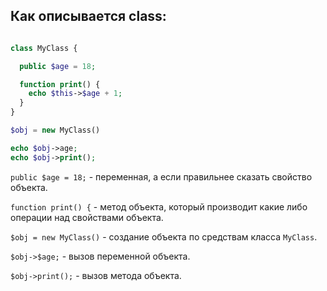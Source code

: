 ## Как описывается class:

```php

class MyClass {

  public $age = 18;

  function print() {
    echo $this->$age + 1;
  }
}

$obj = new MyClass()

echo $obj->age;
echo $obj->print();


```

`public $age = 18;` - переменная, а если правильнее сказать свойство объекта.

`function print() {` - метод объекта, который производит какие либо операции над свойствами объекта.

`$obj = new MyClass()` - создание объекта по средствам класса `MyClass`.

`$obj->$age;` - вызов переменной объекта.

`$obj->print();` - вызов метода объекта.

